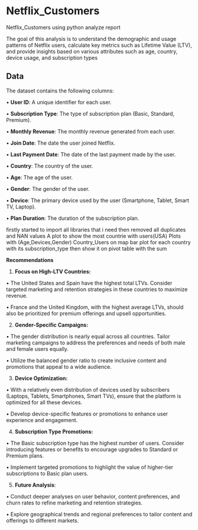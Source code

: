 # Netflix_Customers
Netflix_Customers using python analyze report

The goal of this analysis is to understand the demographic and usage patterns of Netflix users, calculate key metrics such as Lifetime Value (LTV), and provide insights based on various attributes such as age, country, device usage, and subscription types

## **Data**

The dataset contains the following columns:

•	**User ID**: A unique identifier for each user.

•	**Subscription Type**: The type of subscription plan (Basic, Standard, Premium).

•	**Monthly Revenue**: The monthly revenue generated from each user.

•	**Join Date**: The date the user joined Netflix.

•	**Last Payment Date**: The date of the last payment made by the user.

•	**Country**: The country of the user.

•	**Age**: The age of the user.

•	**Gender**: The gender of the user.

•	**Device**: The primary device used by the user (Smartphone, Tablet, Smart TV, Laptop).

•	**Plan Duration**: The duration of the subscription plan.

firstly started to import all libraries that i need
then removed all duplicates and NAN values
A plot to show the most countrie with users(USA)
Plots with (Age,Devices,Gender)
Country_Users on map
bar plot for each country with its subscription_type
then show it on pivot table with the sum


**Recommendations**

1.	**Focus on High-LTV Countries:**

•	The United States and Spain have the highest total LTVs. Consider targeted marketing and retention strategies in these countries to maximize revenue.

•	France and the United Kingdom, with the highest average LTVs, should also be prioritized for premium offerings and upsell opportunities.

2.	**Gender-Specific Campaigns:**

•	The gender distribution is nearly equal across all countries. Tailor marketing campaigns to address the preferences and needs of both male and female users equally.

•	Utilize the balanced gender ratio to create inclusive content and promotions that appeal to a wide audience.

3.	**Device Optimization:**

•	With a relatively even distribution of devices used by subscribers (Laptops, Tablets, Smartphones, Smart TVs), ensure that the platform is optimized for all these devices.

•	Develop device-specific features or promotions to enhance user experience and engagement.

4.	**Subscription Type Promotions:**

•	The Basic subscription type has the highest number of users. Consider introducing features or benefits to encourage upgrades to Standard or Premium plans.

•	Implement targeted promotions to highlight the value of higher-tier subscriptions to Basic plan users.

5.	**Future Analysis**:

•	Conduct deeper analyses on user behavior, content preferences, and churn rates to refine marketing and retention strategies.

•	Explore geographical trends and regional preferences to tailor content and offerings to different markets.
